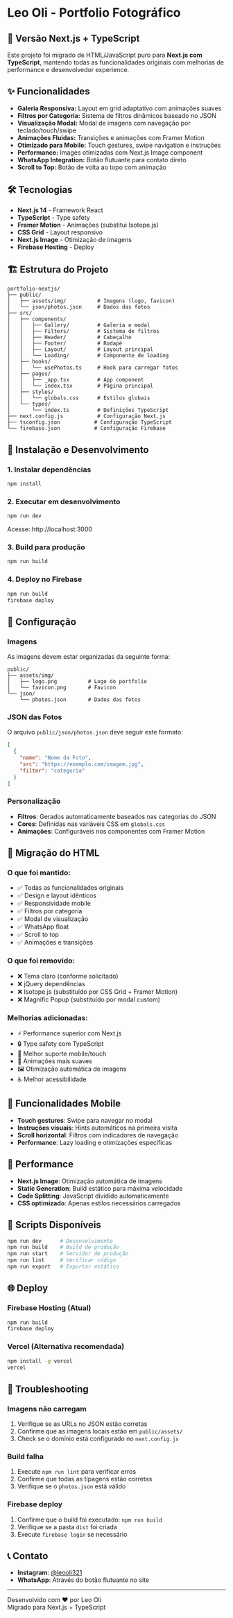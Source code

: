 # Leo Oli - Portfolio Fotográfico

## 🚀 Versão Next.js + TypeScript

Este projeto foi migrado de HTML/JavaScript puro para **Next.js com TypeScript**, mantendo todas as funcionalidades originais com melhorias de performance e desenvolvedor experience.

## ✨ Funcionalidades

- **Galeria Responsiva:** Layout em grid adaptativo com animações suaves
- **Filtros por Categoria:** Sistema de filtros dinâmicos baseado no JSON
- **Visualização Modal:** Modal de imagens com navegação por teclado/touch/swipe
- **Animações Fluidas:** Transições e animações com Framer Motion
- **Otimizado para Mobile:** Touch gestures, swipe navigation e instruções
- **Performance:** Images otimizadas com Next.js Image component
- **WhatsApp Integration:** Botão flutuante para contato direto
- **Scroll to Top:** Botão de volta ao topo com animação

## 🛠️ Tecnologias

- **Next.js 14** - Framework React
- **TypeScript** - Type safety
- **Framer Motion** - Animações (substitui Isotope.js)
- **CSS Grid** - Layout responsivo
- **Next.js Image** - Otimização de imagens
- **Firebase Hosting** - Deploy

## 🏗️ Estrutura do Projeto

```
portfolio-nextjs/
├── public/
│   ├── assets/img/          # Imagens (logo, favicon)
│   └── json/photos.json     # Dados das fotos
├── src/
│   ├── components/
│   │   ├── Gallery/         # Galeria e modal
│   │   ├── Filters/         # Sistema de filtros
│   │   ├── Header/          # Cabeçalho
│   │   ├── Footer/          # Rodapé
│   │   ├── Layout/          # Layout principal
│   │   └── Loading/         # Componente de loading
│   ├── hooks/
│   │   └── usePhotos.ts     # Hook para carregar fotos
│   ├── pages/
│   │   ├── _app.tsx         # App component
│   │   └── index.tsx        # Página principal
│   ├── styles/
│   │   └── globals.css      # Estilos globais
│   └── types/
│       └── index.ts         # Definições TypeScript
├── next.config.js           # Configuração Next.js
├── tsconfig.json           # Configuração TypeScript
└── firebase.json           # Configuração Firebase
```

## 🚀 Instalação e Desenvolvimento

### 1. Instalar dependências
```bash
npm install
```

### 2. Executar em desenvolvimento
```bash
npm run dev
```
Acesse: http://localhost:3000

### 3. Build para produção
```bash
npm run build
```

### 4. Deploy no Firebase
```bash
npm run build
firebase deploy
```

## 📁 Configuração

### Imagens
As imagens devem estar organizadas da seguinte forma:

```
public/
├── assets/img/
│   ├── logo.png          # Logo do portfolio
│   └── favicon.png       # Favicon
└── json/
    └── photos.json       # Dados das fotos
```

### JSON das Fotos
O arquivo `public/json/photos.json` deve seguir este formato:

```json
[
  {
    "name": "Nome da Foto",
    "src": "https://exemplo.com/imagem.jpg",
    "filter": "categoria"
  }
]
```

### Personalização
- **Filtros**: Gerados automaticamente baseados nas categorias do JSON
- **Cores**: Definidas nas variáveis CSS em `globals.css`
- **Animações**: Configuráveis nos componentes com Framer Motion

## 🔄 Migração do HTML

### O que foi mantido:
- ✅ Todas as funcionalidades originais
- ✅ Design e layout idênticos
- ✅ Responsividade mobile
- ✅ Filtros por categoria
- ✅ Modal de visualização
- ✅ WhatsApp float
- ✅ Scroll to top
- ✅ Animações e transições

### O que foi removido:
- ❌ Tema claro (conforme solicitado)
- ❌ jQuery dependências
- ❌ Isotope.js (substituído por CSS Grid + Framer Motion)
- ❌ Magnific Popup (substituído por modal custom)

### Melhorias adicionadas:
- ⚡ Performance superior com Next.js
- 🔒 Type safety com TypeScript
- 📱 Melhor suporte mobile/touch
- 🎨 Animações mais suaves
- 🖼️ Otimização automática de imagens
- ♿ Melhor acessibilidade

## 📱 Funcionalidades Mobile

- **Touch gestures**: Swipe para navegar no modal
- **Instruções visuais**: Hints automáticos na primeira visita
- **Scroll horizontal**: Filtros com indicadores de navegação
- **Performance**: Lazy loading e otimizações específicas

## 🎯 Performance

- **Next.js Image**: Otimização automática de imagens
- **Static Generation**: Build estático para máxima velocidade
- **Code Splitting**: JavaScript dividido automaticamente
- **CSS optimizado**: Apenas estilos necessários carregados

## 🔧 Scripts Disponíveis

```bash
npm run dev      # Desenvolvimento
npm run build    # Build de produção
npm run start    # Servidor de produção
npm run lint     # Verificar código
npm run export   # Exportar estático
```

## 🌐 Deploy

### Firebase Hosting (Atual)
```bash
npm run build
firebase deploy
```

### Vercel (Alternativa recomendada)
```bash
npm install -g vercel
vercel
```

## 🐛 Troubleshooting

### Imagens não carregam
1. Verifique se as URLs no JSON estão corretas
2. Confirme que as imagens locais estão em `public/assets/`
3. Check se o domínio está configurado no `next.config.js`

### Build falha
1. Execute `npm run lint` para verificar erros
2. Confirme que todas as tipagens estão corretas
3. Verifique se o `photos.json` está válido

### Firebase deploy
1. Confirme que o build foi executado: `npm run build`
2. Verifique se a pasta `dist` foi criada
3. Execute `firebase login` se necessário

## 📞 Contato

- **Instagram**: [@leooli321](https://www.instagram.com/leooli321/)
- **WhatsApp**: Através do botão flutuante no site

---

Desenvolvido com ❤️ por Leo Oli  
Migrado para Next.js + TypeScript